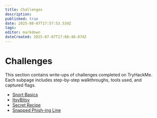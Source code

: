 ```yaml
---
title: Challenges
description: 
published: true
date: 2025-08-07T17:57:53.539Z
tags: 
editor: markdown
dateCreated: 2025-07-07T17:08:40.874Z
---
```


# Challenges

This section contains write-ups of challenges completed on TryHackMe.
Each subpage includes step-by-step walkthroughs, tools used, and captured flags.


- [Snort Basics](/tryhackme/challenges/snort_basics)
- [ItsyBitsy](/tryhackme/challenges/itsybitsy)
- [Secret Recipe](/tryhackme/challenges/secret_recipe)
- [Snapped Phish-ing Line](/tryhackme/challenges/snapped_phish-ing_line)